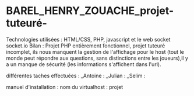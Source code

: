 # BAREL_HENRY_ZOUACHE_projet-tuteuré-

Technologies utilisées : HTML/CSS, PHP, javascript et le web socket socket.io 
Bilan : Projet PHP entièrement fonctionnel, projet tuteuré incomplet, ils nous manquent la gestion de l'affichage pour le host (tout le monde peut répondre aux questions, sans distinctions entre les joueurs),il y a un manque de sécurité (les informations s'affichent dans l'url).

différentes taches effectuées : 
_Antoine : 
_Julian : 
_Selim : 


manuel d'installation :
nom du virtualhost : projet 

